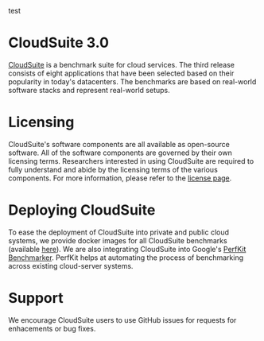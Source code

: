 test

# CloudSuite 3.0 #

[CloudSuite][csp] is a benchmark suite for cloud services. The third release consists of eight applications that have 
been selected based on their popularity in today's datacenters. The benchmarks are based on real-world software 
stacks and represent real-world setups.



# Licensing #

CloudSuite's software components are all available as open-source software. All of the software components are governed by 
their own licensing terms. Researchers interested in using CloudSuite are required to fully understand and abide by the 
licensing terms of the various components. For more information, please refer to the [license page][csl].

# Deploying CloudSuite #

To ease the deployment of CloudSuite into private and public cloud systems, we provide docker images for all CloudSuite benchmarks 
(available [here][csb]). We are also integrating CloudSuite into Google's [PerfKit Benchmarker][pkb]. PerfKit helps at automating the process of 
benchmarking across existing cloud-server systems.

# Support #

We encourage CloudSuite users to use GitHub issues for requests for enhacements or bug fixes.

[csp]: http://cloudsuite.ch "CloudSuite Page"
[csl]: http://cloudsuite.ch/licenses/ "CloudSuite License"
[csb]: http://cloudsuite.ch/benchmarks/ "CloudSuite Benchmarks"
[pkb]: https://github.com/GoogleCloudPlatform/PerfKitBenchmarker "Google's PerfKit Benchmarker"

